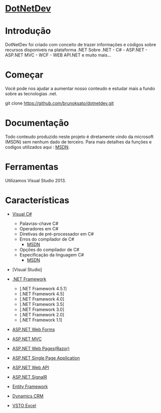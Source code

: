 # [DotNetDev](http://dotnetdev.io)

# Introdução

DotNetDev foi criado com conceito de trazer informações e códigos sobre recursos disponiveis na plataforma .NET
Sobre .NET - C# - ASP.NET - ASP.NET MVC - WCF - WEB API.NET e muito mais...

# Começar

Você pode nos ajudar a aumentar nosso conteudo e estudar mais a fundo sobre as tecnologias .net.

git clone https://github.com/brunoksato/dotnetdev.git

# Documentação

Todo conteudo produzido neste projeto é diretamente vindo da microsoft (MSDN) sem nenhum dado de terceiro.
Para mais detalhes da funções e codigos utilizados aqui : [MSDN](http://msdn.microsoft.com/).

# Ferramentas

Utilizamos Visual Studio 2013.

# Características

  + [Visual C#](http://msdn.microsoft.com/pt-br/library/kx37x362.aspx)
    + Palavras-chave C#
    + Operadores em C#
    + Diretivas de pré-processador em C#
    + Erros do compilador de C#
      + [MSDN](http://msdn.microsoft.com/pt-br/library/ms228296.aspx)
    + Opções do compilador de C#
    + Especificação da linguagem C#
      + [MSDN](http://msdn.microsoft.com/pt-br/library/ms228593.aspx)
  
  + [Visual Studio]

  + [.NET Framework](http://msdn.microsoft.com/pt-br/library/aa139615.aspx)
    + [.NET Framework 4.5.1]
    + [.NET Framework 4.5]
    + [.NET Framework 4.0]
    + [.NET Framework 3.5]
    + [.NET Framework 3.0]
    + [.NET Framework 2.0]
    + [.NET Framework 1.1]
  
  + [ASP.NET Web Forms](http://www.asp.net/web-forms)

  + [ASP.NET MVC](http://www.asp.net/mvc)

  + [ASP.NET Web Pages(Razor)](http://www.asp.net/web-pages)

  + [ASP.NET Single Page Application](http://www.asp.net/single-page-application)

  + [ASP.NET Web API](http://www.asp.net/web-api)

  + [ASP.NET SignalR](http://www.asp.net/signalr)

  + [Entity Framework](http://www.asp.net/entity-framework)

  + [Dynamics CRM](http://msdn.microsoft.com/en-us/dynamics/crm/dn467921)

  + [VSTO Excel](http://msdn.microsoft.com/pt-br/office/hh133430.aspx)
